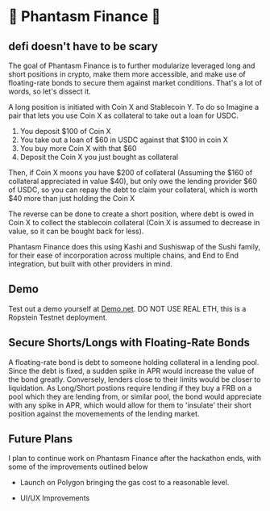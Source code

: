 # 👻 Phantasm Finance 👻
## defi doesn't have to be scary

The goal of Phantasm Finance is to further modularize leveraged long and short positions in crypto, make them more accessible, and make use of floating-rate bonds to secure them against market conditions. That's a lot of words, so let's dissect it.

A long position is initiated with Coin X and Stablecoin Y. To do so Imagine a pair that lets you use Coin X as collateral to take out a loan for USDC.

1. You deposit $100 of Coin X
2. You take out a loan of $60 in USDC against that $100 in coin X 
3. You buy more Coin X with that $60
4. Deposit the Coin X you just bought as collateral

Then, if Coin X moons you have $200 of collateral (Assuming the $160 of collateral appreciated in value $40), but only owe the lending provider $60 of USDC, so you can repay the debt to claim your collateral, which is worth $40 more than just holding the Coin X

The reverse can be done to create a short position, where debt is owed in Coin X to collect the stablecoin collateral (Coin X is assumed to decrease in value, so it can be bought back for less).

Phantasm Finance does this using Kashi and Sushiswap of the Sushi family, for their ease of incorporation across multiple chains, and End to End integration, but built with other providers in mind.

## Demo

Test out a demo yourself at [Demo.net](). DO NOT USE REAL ETH, this is a Ropstein Testnet deployment.

## Secure Shorts/Longs with Floating-Rate Bonds

A floating-rate bond is debt to someone holding collateral in a lending pool. Since the debt is fixed, a sudden spike in APR would increase the value of the bond greatly. Conversely, lenders close to their limits would be closer to liquidation. As Long/Short postions require lending if they buy a FRB on a pool which they are lending from, or similar pool, the bond would appreciate with any spike in APR, which would allow for them to 'insulate' their short position against the movemements of the lending market.

## Future Plans

I plan to continue work on Phantasm Finance after the hackathon ends, with some of the improvements outlined below 

- Launch on Polygon bringing the gas cost to a reasonable level. 

- UI/UX Improvements

